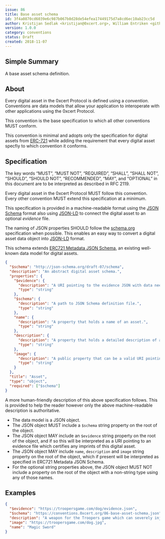 ```yaml
---
issue: 86
title: Base asset schema
id: 3f4a0870cd6039e6c987b067b0d28de54efea17449175d7a8cd6ec10ab23cc5d
author: Kristijan Sedlak <kristijan@0xcert.org>, William Entriken <github.com@phor.net>
version: 1.0.0
category: conventions
status: Draft
created: 2018-11-07
---
```


## Simple Summary

A base asset schema definition.

## About

Every digital asset in the 0xcert Protocol is defined using a *convention*. Conventions are data models that allow your application to interoperate with other applications using the 0xcert Protocol.

This convention is the base specification to which all other conventions MUST conform.

This convention is minimal and adopts only the specification for digital assets from [ERC-721](https://eips.ethereum.org/EIPS/eip-721) while adding the requirement that every digital asset specfiy to which convention it conforms.

## Specification

The key words “MUST”, “MUST NOT”, “REQUIRED”, “SHALL”, “SHALL NOT”, “SHOULD”, “SHOULD NOT”, “RECOMMENDED”, “MAY”, and “OPTIONAL” in this document are to be interpreted as described in RFC 2119.

Every digital asset in the 0xcert Protocol MUST follow this convention. Every other convention MUST extend this specification at a minimum.

This specification is provided in a machine-readable format using the [JSON Schema](https://json-schema.org) format also using [JSON-LD](https://json-ld.org/) to connect the digital asset to an optional *evidence* file.

The naming of JSON properties SHOULD follow the [schema.org](http://schema.org/) specification when possible. This enables an easy way to convert a digital asset data object into [JSON-LD](https://json-ld.org/) format.

This schema extends [ERC721 Metadata JSON Schema](https://eips.ethereum.org/EIPS/eip-721), an existing well-known data model for digital assets.

```json
{
  "$schema": "http://json-schema.org/draft-07/schema",
  "description": "An abstract digital asset schema.",
  "properties": {
    "$evidence": {
      "description": "A URI pointing to the evidence JSON with data needed to certify this asset.",
      "type": "string"
    },
    "$schema": {
      "description": "A path to JSON Schema definition file.",
      "type": "string"
    },
    "name": {
      "description": "A property that holds a name of an asset.",
      "type": "string"
    },
    "description": {
      "description": "A property that holds a detailed description of an asset.",
      "type": "string"
    },
    "image": {
      "description": "A public property that can be a valid URI pointing to a resource with mime type image/* representing the asset to which this digital assets represents. Consider making any images at a width between 320 and 1080 pixels and aspect ratio between 1.91:1 and 4:5 inclusive.",
      "type": "string"
    }
  },
  "title": "Asset",
  "type": "object",
  "required": ["$schema"]
}
```

A more human-friendly description of this above specification follows. This is provided to help the reader however only the above machine-readable description is authoritative.

* The data model is a JSON object.
* The JSON object MUST include a `$schema` string property on the root of the object.
* The JSON object MAY include an `$evidence` string property on the root of the object, and if so this will be interpreted as a URI pointing to an evidence file which certifies any imprints of this digital asset.
* The JSON object MAY include `name`, `description` and `image` string property on the root of the object, which if present will be interpreted as specified in ERC721 Metadata JSON Schema.
* For the optional string properties above, the JSON object MUST NOT include a property on the root of the object with a non-string type using any of those names.

## Examples

```json
{
  "$evidence": "https://troopersgame.com/dog/evidence.json",
  "$schema": "https://conventions.0xcert.org/86-base-asset-schema.json",
  "description": "A weapon for the Troopers game which can severely injure the enemy.",
  "image": "https://troopersgame.com/dog.jpg",
  "name": "Magic Sword"
}
```
